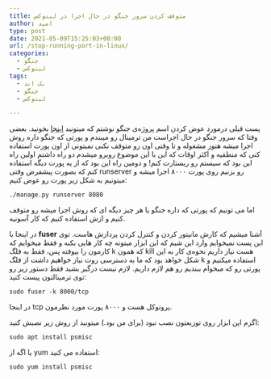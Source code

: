 ```yaml
---
title: متوقف کردن سرور جنگو در حال اجرا در لینوکس
author: امید
type: post
date: 2021-05-09T15:25:03+00:00
url: /stop-running-port-in-linux/
categories:
  - جنگو
  - لینوکس
tags:
  - بک اند
  - جنگو
  - لینوکس

---
```

پست قبلی درمورد عوض کردن اسم پروژه‌ی جنگو نوشتم که میتونید <a href="https://techwithomid.ir/how-to-chage-django-project-name/" target="_blank" rel="noreferrer noopener">اینجا</a> بخونید. بعضی وقتا که سرور جنگو در حال اجراست من ترمینال رو میبندم و پورتی که جنگو داره روش اجرا میشه هنوز مشغوله و تا وقتی اون رو متوقف نکنی نمیتونی از اون پورت استفاده کنی که منطقیه و اکثر اوقات که این با این موضوع روبرو میشدم دو راه داشتم اولین راه این بود که سیستم رو ریستارت کنم! و دومین راه این بود که از یه پورت دیگه استفاده کنم که بصورت پیشفرض وقتی runserver رو بزنیم روی پورت ۸۰۰۰ اجرا میشه و میتونیم به شکل زیر پورت رو عوض کنیم:

<pre class="wp-block-code"><code>./manage.py runserver 8080</code></pre>

اما می تونیم که پورتی که داره جنگو یا هر چیز دیگه ای که روش اجرا میشه رو متوقف کنیم و ازش استفاده کنیم که کار آسونیه.

در اینجا با **fuser** آشنا میشیم که کارش مانیتور کردن و کنترل کردن پردازش هاست. توی این پست نمیخوایم وارد این شیم که این ابزار میتونه چه کار هایی بکنه و فقط میخوایم که کارمون را بیوفته پس، فقط به فلگ k که همون kill هست نیاز داریم نحوه‌ی کار به این شکل خواهد بود که ما به دسترسی روت نیاز خواهیم داشت از فلگ k استفاده میکنیم و پورتی رو که میخوام ببندیم رو هم لازم داریم. لازم نیست درگیر بشید فقط دستور زیر رو توی ترمینالتون پیست کنید:

<pre class="wp-block-code"><code>sudo fuser -k 8000/tcp </code></pre>

در اینجا tcp پروتوکل هست و ۸۰۰۰ پورت مورد نظرمون.

اگرم این ابزار روی توزیعتون نصب نبود (برای من بود.) میتونید از روش زیر نصبش کنید:

<pre class="wp-block-code"><code>sudo apt install psmisc</code></pre>

یا اگه از yum استفاده می کنید:

<pre class="wp-block-code"><code>sudo yum install psmisc</code></pre>